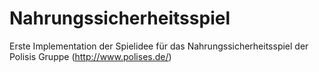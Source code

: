 # Nahrungssicherheitsspiel
Erste Implementation der Spielidee für das Nahrungssicherheitsspiel der Polisis Gruppe (http://www.polises.de/)
